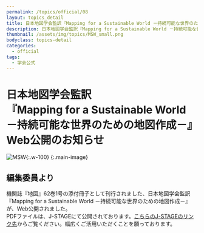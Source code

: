 ```yaml
---
permalink: /topics/official/08
layout: topics_detail
title: 日本地図学会監訳『Mapping for a Sustainable World －持続可能な世界のための地図作成－』Web公開のお知らせ
description: 日本地図学会監訳『Mapping for a Sustainable World －持続可能な世界のための地図作成－』が、Web公開されました。
thumbnail: /assets/img/topics/MSW_small.png
bodyclass: topics-detail
categories:
  - official
tags:
  - 学会公式
---
```

# 日本地図学会監訳<br>『Mapping for a Sustainable World －持続可能な世界のための地図作成－』Web公開のお知らせ
![MSW](https://jcacj.org/assets/img/topics/MSW.png){:.w-100}
{:.main-image}

## 編集委員より
機関誌『地図』62巻1号の添付冊子として刊行されました、日本地図学会監訳『Mapping for a Sustainable World －持続可能な世界のための地図作成－』が、Web公開されました。<br>
PDFファイルは、J-STAGEにて公開されております。<a href="https://doi.org/10.11212/jjca.62.1_AP1">こちらのJ-STAGEのリンク先</a>からご覧ください。幅広くご活用いただくことを願っております。
